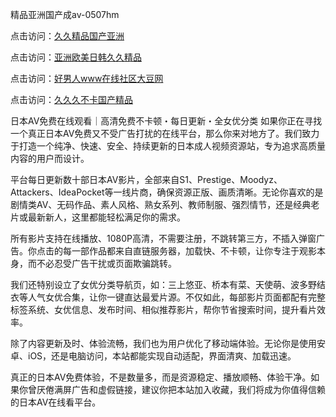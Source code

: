 精品亚洲国产成av-0507hm


点击访问：<a href="https://gda-c7m.pages.dev/">久久精品国产亚洲</a>

点击访问：<a href="https://bsdf-5f5.pages.dev/">亚洲欧美日韩久久精品</a>

点击访问：<a href="https://tfda.pages.dev/">好男人www在线社区大豆网</a>

点击访问：<a href="https://gsd-agv.pages.dev/">久久久不卡国产精品</a>


日本AV免费在线观看｜高清免费不卡顿・每日更新・全女优分类
如果你正在寻找一个真正日本AV免费又不受广告打扰的在线平台，那么你来对地方了。我们致力于打造一个纯净、快速、安全、持续更新的日本成人视频资源站，专为追求高质量内容的用户而设计。

平台每日更新数十部日本AV影片，全部来自S1、Prestige、Moodyz、Attackers、IdeaPocket等一线片商，确保资源正版、画质清晰。无论你喜欢的是剧情类AV、无码作品、素人风格、熟女系列、教师制服、强烈情节，还是经典老片或最新新人，这里都能轻松满足你的需求。

所有影片支持在线播放、1080P高清，不需要注册，不跳转第三方，不插入弹窗广告。你点击的每一部作品都来自直链服务器，加载快、不卡顿，让你专注于观影本身，而不必忍受广告干扰或页面欺骗跳转。

我们还特别设立了女优分类导航页，如：三上悠亚、桥本有菜、天使萌、波多野结衣等人气女优合集，让你一键直达最爱片源。不仅如此，每部影片页面都配有完整标签系统、女优信息、发布时间、相似推荐影片，帮你节省搜索时间，提升看片效率。

除了内容更新及时、体验流畅，我们也为用户优化了移动端体验。无论你是使用安卓、iOS，还是电脑访问，本站都能实现自动适配，界面清爽、加载迅速。

真正的日本AV免费体验，不是数量多，而是资源稳定、播放顺畅、体验干净。如果你曾厌倦满屏广告和虚假链接，建议你把本站加入收藏，我们将成为你值得信赖的日本AV在线看平台。


<span style="display:none;">[Canonical link](https://github.com/gg57687/35015 ）</span>
